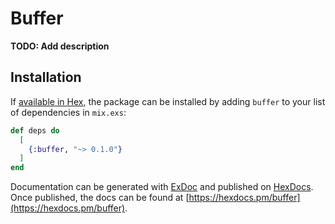 # Buffer

**TODO: Add description**

## Installation

If [available in Hex](https://hex.pm/docs/publish), the package can be installed
by adding `buffer` to your list of dependencies in `mix.exs`:

```elixir
def deps do
  [
    {:buffer, "~> 0.1.0"}
  ]
end
```

Documentation can be generated with [ExDoc](https://github.com/elixir-lang/ex_doc)
and published on [HexDocs](https://hexdocs.pm). Once published, the docs can
be found at [https://hexdocs.pm/buffer](https://hexdocs.pm/buffer).

